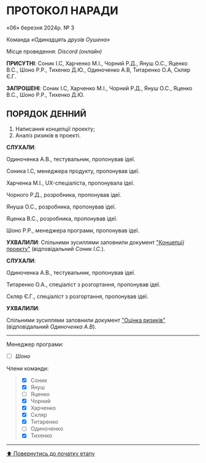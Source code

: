 # ПРОТОКОЛ НАРАДИ

«06» березня 2024р. № 3

Команда *«Одинадцять друзів Оушена»*

Місце проведення: *Discord (онлайн)*


**ПРИСУТНІ**: Соник І.С, Харченко М.І., Чорний Р.Д., Януш О.С., Яценко В.С., Шоно Р.Р., Тихенко Д.Ю., Одиноченко А.В, Титаренко О.А, Скляр Є.Г.

**ЗАПРОШЕНІ**: Соник І.С, Харченко М.І., Чорний Р.Д., Януш О.С., Яценко В.С., Шоно Р.Р., Тихенко Д.Ю.

## ПОРЯДОК ДЕННИЙ

1. Написання концепції проекту;
2. Аналіз ризиків в проекті.

**СЛУХАЛИ**:

Одиноченка А.В., тестувальник, пропонував ідеї.

Соника І.С, менеджера продукту, пропонував ідеї.

Харченка М.І., UX-спеціаліста, пропонувала ідеї.

Чорного Р.Д., розробника, пропонував ідеї.

Януша О.С., розробника, пропонував ідеї.

Яценка В.С., розробника, пропонував ідеї.

Шоно Р.Р., менеджера програми, пропонував ідеї.

**УХВАЛИЛИ**:
Спільними зусиллями заповнили документ ["Концепції проекту"](/docs/1.Envisioning/%D0%9A%D0%BE%D0%BD%D1%86%D0%B5%D0%BF%D1%86%D1%96%D1%8F%20%D0%BF%D1%80%D0%BE%D0%B5%D0%BA%D1%82%D1%83.md)
(відповідальний *Соник І.С.*).

**СЛУХАЛИ**:

Одиноченка А.В., тестувальник, пропонував ідеї.

Титаренко О.А., спеціаліст з розгортання, пропонував ідеї.

Скляр Є.Г., спеціаліст з розгортання, пропонував ідеї.

**УХВАЛИЛИ**:

Спільними зусиллями заповнили документ ["Оцінка ризиків"](/docs/1.Envisioning/%D0%9E%D1%86%D1%96%D0%BD%D0%BA%D0%B0%20%D1%80%D0%B8%D0%B7%D0%B8%D0%BA%D1%96%D0%B2.md)
(відповідальний *Одиноченка А.В*).

---

Менеджер програми: 		
- [ ] *Шоно*

Члени команди:			

>- [x] Соник
>- [x] Януш
>- [ ] Яценко
>- [x] Чорний
>- [x] Харченко
>- [x] Скляр
>- [x] Титаренко
>- [ ] Одиноченко
>- [x] Тихенко

---
[:arrow_up: Повернутись до початку етапу](/docs/1.Envisioning/README.md)

